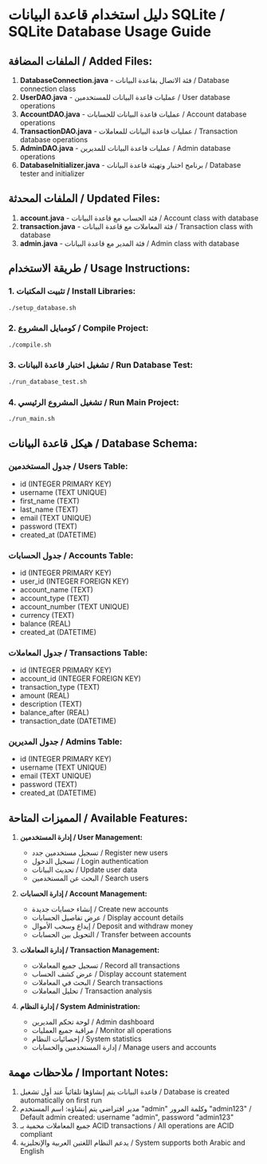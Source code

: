 # دليل استخدام قاعدة البيانات SQLite / SQLite Database Usage Guide

## الملفات المضافة / Added Files:
1. **DatabaseConnection.java** - فئة الاتصال بقاعدة البيانات / Database connection class
2. **UserDAO.java** - عمليات قاعدة البيانات للمستخدمين / User database operations
3. **AccountDAO.java** - عمليات قاعدة البيانات للحسابات / Account database operations
4. **TransactionDAO.java** - عمليات قاعدة البيانات للمعاملات / Transaction database operations
5. **AdminDAO.java** - عمليات قاعدة البيانات للمديرين / Admin database operations
6. **DatabaseInitializer.java** - برنامج اختبار وتهيئة قاعدة البيانات / Database tester and initializer

## الملفات المحدثة / Updated Files:
1. **account.java** - فئة الحساب مع قاعدة البيانات / Account class with database
2. **transaction.java** - فئة المعاملات مع قاعدة البيانات / Transaction class with database
3. **admin.java** - فئة المدير مع قاعدة البيانات / Admin class with database

## طريقة الاستخدام / Usage Instructions:

### 1. تثبيت المكتبات / Install Libraries:
```bash
./setup_database.sh
```

### 2. كومبايل المشروع / Compile Project:
```bash
./compile.sh
```

### 3. تشغيل اختبار قاعدة البيانات / Run Database Test:
```bash
./run_database_test.sh
```

### 4. تشغيل المشروع الرئيسي / Run Main Project:
```bash
./run_main.sh
```

## هيكل قاعدة البيانات / Database Schema:

### جدول المستخدمين / Users Table:
- id (INTEGER PRIMARY KEY)
- username (TEXT UNIQUE)
- first_name (TEXT)
- last_name (TEXT)
- email (TEXT UNIQUE)
- password (TEXT)
- created_at (DATETIME)

### جدول الحسابات / Accounts Table:
- id (INTEGER PRIMARY KEY)
- user_id (INTEGER FOREIGN KEY)
- account_name (TEXT)
- account_type (TEXT)
- account_number (TEXT UNIQUE)
- currency (TEXT)
- balance (REAL)
- created_at (DATETIME)

### جدول المعاملات / Transactions Table:
- id (INTEGER PRIMARY KEY)
- account_id (INTEGER FOREIGN KEY)
- transaction_type (TEXT)
- amount (REAL)
- description (TEXT)
- balance_after (REAL)
- transaction_date (DATETIME)

### جدول المديرين / Admins Table:
- id (INTEGER PRIMARY KEY)
- username (TEXT UNIQUE)
- email (TEXT UNIQUE)
- password (TEXT)
- created_at (DATETIME)

## المميزات المتاحة / Available Features:

1. **إدارة المستخدمين / User Management:**
   - تسجيل مستخدمين جدد / Register new users
   - تسجيل الدخول / Login authentication
   - تحديث البيانات / Update user data
   - البحث عن المستخدمين / Search users

2. **إدارة الحسابات / Account Management:**
   - إنشاء حسابات جديدة / Create new accounts
   - عرض تفاصيل الحسابات / Display account details
   - إيداع وسحب الأموال / Deposit and withdraw money
   - التحويل بين الحسابات / Transfer between accounts

3. **إدارة المعاملات / Transaction Management:**
   - تسجيل جميع المعاملات / Record all transactions
   - عرض كشف الحساب / Display account statement
   - البحث في المعاملات / Search transactions
   - تحليل المعاملات / Transaction analysis

4. **إدارة النظام / System Administration:**
   - لوحة تحكم المديرين / Admin dashboard
   - مراقبة جميع العمليات / Monitor all operations
   - إحصائيات النظام / System statistics
   - إدارة المستخدمين والحسابات / Manage users and accounts

## ملاحظات مهمة / Important Notes:

1. قاعدة البيانات يتم إنشاؤها تلقائياً عند أول تشغيل / Database is created automatically on first run
2. مدير افتراضي يتم إنشاؤه: اسم المستخدم "admin" وكلمة المرور "admin123" / Default admin created: username "admin", password "admin123"
3. جميع المعاملات محمية بـ ACID transactions / All operations are ACID compliant
4. يدعم النظام اللغتين العربية والإنجليزية / System supports both Arabic and English

